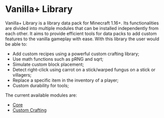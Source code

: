 # Vanilla+ Library

Vanilla+ Library is a library data pack for Minecraft 1.16+. Its functionalities are divided into multiple modules that can be installed independently from each other. It aims to provide efficient tools for data packs to add custom features to the vanilla gameplay with ease. With this library the user would be able to:
- Add custom recipes using a powerful custom crafting library;
- Use math functions such as pRNG and sqrt;
- Simulate custom block placement;
- Detect right-click using carrot on a stick/warped fungus on a stick or villagers;
- Replace a specific item in the inventory of a player;
- Custom durability for tools;

The current available modules are:
- [Core](https://github.com/TheWii/vanilla-plus-library/tree/master/vplib-core-datapack)
- [Custom Crafting](https://github.com/TheWii/vanilla-plus-library/tree/master/vplib-custom-crafting-datapack)